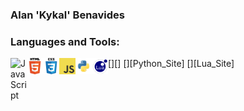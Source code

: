 ### Alan 'Kykal' Benavides

### Languages and Tools:
[<img align="left" alt="JavaScript" width="26px" src="" />][]
[<img align="left" alt="CSS" width="26px" src="https://raw.githubusercontent.com/github/explore/main/topics/html/html.png"  />][HTML_Site]
[<img align="left" alt="CSS" width="26px" src="https://raw.githubusercontent.com/github/explore/main/topics/css/css.png" />][CSS_Site]
[<img align="left" alt="JavaScript" width="26px" src="https://raw.githubusercontent.com/github/explore/main/topics/javascript/javascript.png" />][JavaScript_Site]
[<img align="left" alt="JavaScript" width="26px" src="https://raw.githubusercontent.com/github/explore/main/topics/python/python.png" />][Python_Site]
[<img align="left" alt="JavaScript" width="26px" src="https://raw.githubusercontent.com/github/explore/main/topics/lua/lua.png" />][Lua_Site]






[JavaScript_Site]: https://developer.mozilla.org/en-US/docs/Web/JavaScriptw
[CSS_Site]: https://developer.mozilla.org/en-US/docs/Web/CSS
[HTML_SITE]: https://developer.mozilla.org/en-US/docs/Web/HTML